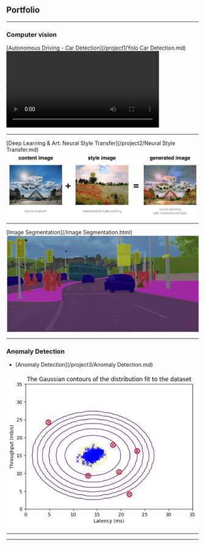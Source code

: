 ## Portfolio

---

### Computer vision 

[Autonomous Driving - Car Detection](/project1/Yolo Car Detection.md)
<video width="400" height="200" src="images/pred_video.mp4" type="video/mp4" controls>
</video>

---
[Deep Learning & Art: Neural Style Transfer](/project2/Neural Style Transfer.md)
<img src="project2/louvre_generated.png?raw=true"/>

---
[Image Segmentation](/Image Segmentation.html)
<img src="images/carseg.png?raw=true"/>

---

### Anomaly Detection

- [Anomaly Detection](/project3/Anomaly Detection.md)
<img src="project3/output_14_1.png?raw=true"/>

---




---
<!-- Remove above link if you don't want to attibute -->
